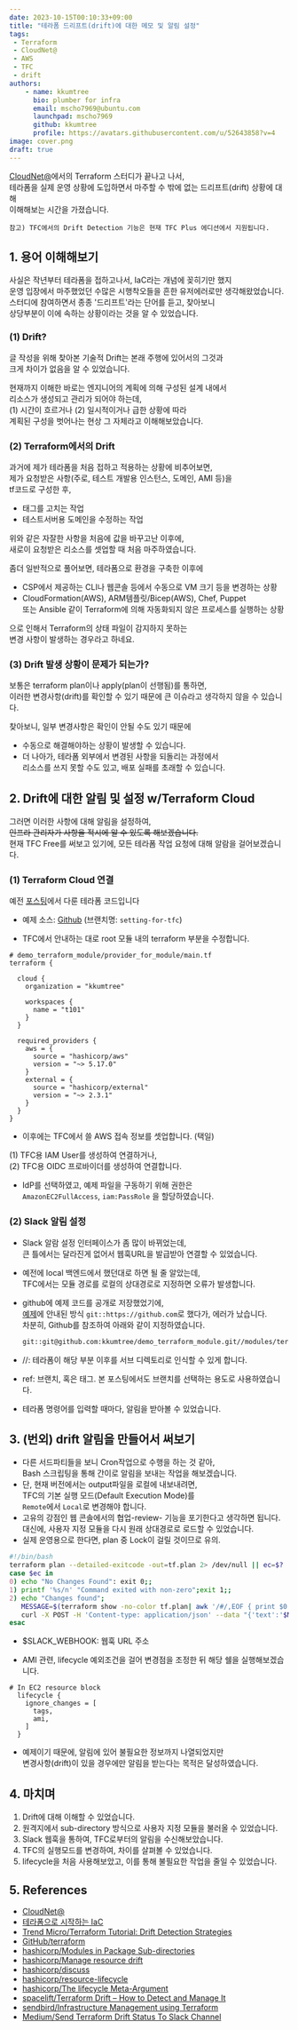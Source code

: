 ```yaml
---
date: 2023-10-15T00:10:33+09:00
title: "테라폼 드리프트(drift)에 대한 메모 및 알림 설정"
tags:
 - Terraform
 - CloudNet@
 - AWS
 - TFC
 - drift
authors:
    - name: kkumtree
      bio: plumber for infra
      email: mscho7969@ubuntu.com
      launchpad: mscho7969
      github: kkumtree
      profile: https://avatars.githubusercontent.com/u/52643858?v=4 
image: cover.png 
draft: true
---
```


[CloudNet@](https://gasidaseo.notion.site/3-8b2603d882734df0b96f8670bb4e15d4)에서의 Terraform 스터디가 끝나고 나서,  
테라폼을 실제 운영 상황에 도입하면서 마주할 수 밖에 없는 드리프트(drift) 상황에 대해  
이해해보는 시간을 가졌습니다.  

```info
참고) TFC에서의 Drift Detection 기능은 현재 TFC Plus 에디션에서 지원됩니다.  
```

## 1. 용어 이해해보기

사실은 작년부터 테라폼을 접하고나서, IaC라는 개념에 꽂히기만 했지  
운영 입장에서 마주했었던 수많은 시행착오들을 흔한 유저에러로만 생각해왔었습니다.  
스터디에 참여하면서 종종 '드리프트'라는 단어를 듣고, 찾아보니  
상당부분이 이에 속하는 상황이라는 것을 알 수 있었습니다.  

### (1) Drift?  

글 작성을 위해 찾아본 기술적 Drift는 본래 주행에 있어서의 그것과  
크게 차이가 없음을 알 수 있었습니다.  

현재까지 이해한 바로는 엔지니어의 계획에 의해 구성된 설계 내에서  
리소스가 생성되고 관리가 되어야 하는데,  
(1) 시간이 흐르거나 (2) 일시적이거나 급한 상황에 따라  
계획된 구성을 벗어나는 현상 그 자체라고 이해해보았습니다.  

### (2) Terraform에서의 Drift

과거에 제가 테라폼을 처음 접하고 적용하는 상황에 비추어보면,  
제가 요청받은 사항(주로, 테스트 개발용 인스턴스, 도메인, AMI 등)을  
tf코드로 구성한 후,  

- 태그를 고치는 작업  
- 테스트서버용 도메인을 수정하는 작업  

위와 같은 자잘한 사항을 처음에 값을 바꾸고난 이후에,  
새로이 요청받은 리소스를 셋업할 때 처음 마주하였습니다.  

좀더 일반적으로 풀어보면, 테라폼으로 환경을 구축한 이후에  

- CSP에서 제공하는 CLI나 웹콘솔 등에서 수동으로 VM 크기 등을 변경하는 상황  
- CloudFormation(AWS), ARM템플릿/Bicep(AWS), Chef, Puppet  
  또는 Ansible 같이 Terraform에 의해 자동화되지 않은 프로세스를 실행하는 상황  

으로 인해서 Terraform의 상태 파일이 감지하지 못하는  
변경 사항이 발생하는 경우라고 하네요.  

### (3) Drift 발생 상황이 문제가 되는가?  

보통은 terraform plan이나 apply(plan이 선행됨)를 통하면,  
이러한 변경사항(drift)를 확인할 수 있기 때문에 큰 이슈라고 생각하지 않을 수 있습니다.  

찾아보니, 일부 변경사항은 확인이 안될 수도 있기 때문에  

- 수동으로 해결해야하는 상황이 발생할 수 있습니다.  
- 더 나아가, 테라폼 외부에서 변경된 사항을 되돌리는 과정에서  
  리소스를 쓰지 못할 수도 있고, 배포 실패를 초래할 수 있습니다.  

## 2. Drift에 대한 알림 및 설정 w/Terraform Cloud

그러면 이러한 사항에 대해 알림을 설정하여,  
~~인프라 관리자가 사항을 적시에 알 수 있도록 해보겠습니다.~~  
현재 TFC Free를 써보고 있기에, 모든 테라폼 작업 요청에 대해 알람을 걸어보겠습니다.  

### (1) Terraform Cloud 연결

예전 [포스팅](https://blog.minseong.xyz/post/architecting-aws-with-terraform-module/)에서 다룬 테라폼 코드입니다

- 예제 소스: [Github](https://github.com/kkumtree/demo_terraform_module) (브랜치명: `setting-for-tfc`)

- TFC에서 안내하는 대로 root 모듈 내의 terraform 부분을 수정합니다.  
  
```HCL
# demo_terraform_module/provider_for_module/main.tf
terraform {

  cloud {
    organization = "kkumtree"

    workspaces {
      name = "t101"
    }
  }

  required_providers {
    aws = {
      source = "hashicorp/aws"
      version = "~> 5.17.0"
    }
    external = {
      source = "hashicorp/external"
      version = "~> 2.3.1"
    }
  }
}
```

- 이후에는 TFC에서 쓸 AWS 접속 정보를 셋업합니다. (택일)  

(1) TFC용 IAM User를 생성하여 연결하거나,  
(2) TFC용 OIDC 프로바이더를 생성하여 연결합니다.  

- IdP를 선택하였고, 예제 파일을 구동하기 위해 권한은  
  `AmazonEC2FullAccess`, `iam:PassRole` 을 할당하였습니다.  

### (2) Slack 알림 설정

- Slack 알람 설정 인터페이스가 좀 많이 바뀌었는데,  
  큰 틀에서는 달라진게 없어서 웹훅URL을 발급받아 연결할 수 있었습니다.  

- 예전에 local 백엔드에서 했던대로 하면 될 줄 알았는데,  
  TFC에서는 모듈 경로를 로컬의 상대경로로 지정하면 오류가 발생합니다.  

- github에 예제 코드를 공개로 저장했었기에,  
  [예제](https://developer.hashicorp.com/terraform/language/modules/sources#modules-in-package-sub-directories)에 안내된 방식 `git::https://github.com`로 했다가, 에러가 났습니다.  
  차분히, Github를 참조하여 아래와 같이 지정하였습니다.  

  ```bash
  git::git@github.com:kkumtree/demo_terraform_module.git//modules/terraform-aws-ec2?ref=setting-for-tfc
  ```

- //: 테라폼이 해당 부분 이후를 서브 디렉토리로 인식할 수 있게 합니다.  
- ref: 브랜치, 혹은 태그. 본 포스팅에서도 브랜치를 선택하는 용도로 사용하였습니다.  

- 테라폼 명령어를 입력할 때마다, 알림을 받아볼 수 있었습니다.  

## 3. (번외) drift 알림을 만들어서 써보기

- 다른 서드파티들을 보니 Cron작업으로 수행을 하는 것 같아,  
  Bash 스크립팅을 통해 간이로 알림을 보내는 작업을 해보겠습니다.  
- 단, 현재 버전에서는 output파일을 로컬에 내보내려면,  
  TFC의 기본 실행 모드(Default Execution Mode)를  
  `Remote`에서 `Local`로 변경해야 합니다.
- 고유의 강점인 웹 콘솔에서의 협업-review- 기능을 포기한다고 생각하면 됩니다.  
  대신에, 사용자 지정 모듈을 다시 원래 상대경로로 로드할 수 있었습니다.  
- 실제 운영용으로 한다면, plan 중 Lock이 걸릴 것이므로 유의.  

```bash
#!/bin/bash
terraform plan --detailed-exitcode -out=tf.plan 2> /dev/null || ec=$?
case $ec in
0) echo "No Changes Found": exit 0;;
1) printf '%s/n' "Command exited with non-zero";exit 1;;
2) echo "Changes found";
   MESSAGE=$(terraform show -no-color tf.plan| awk '/#/,EOF { print $0 }');
   curl -X POST -H 'Content-type: application/json' --data "{'text':'$MESSAGE'}" $SLACK_WEBHOOK
esac
```

- $SLACK_WEBHOOK: 웹훅 URL 주소

- AMI 관련, lifecycle 예외조건을 걸어 변경점을 조정한 뒤 해당 쉘을 실행해보겠습니다.  

```HCL
# In EC2 resource block
  lifecycle {
    ignore_changes = [
      tags,
      ami,
    ]
  }
```

- 예제이기 때문에, 알림에 있어 불필요한 정보까지 나열되었지만  
  변경사항(drift)이 있을 경우에만 알림을 받는다는 목적은 달성하였습니다.  

## 4. 마치며

1. Drift에 대해 이해할 수 있었습니다.  
2. 원격지에서 sub-directory 방식으로 사용자 지정 모듈을 불러올 수 있었습니다.  
3. Slack 웹훅을 통하여, TFC로부터의 알림을 수신해보았습니다.  
4. TFC의 실행모드를 변경하여, 차이를 살펴볼 수 있었습니다.  
5. lifecycle을 처음 사용해보았고, 이를 통해 불필요한 작업을 줄일 수 있었습니다.  

## 5. References  

- [CloudNet@](https://gasidaseo.notion.site/3-8b2603d882734df0b96f8670bb4e15d4)
- [테라폼으로 시작하는 IaC](https://link.coupang.com/a/8mN0N)
- [Trend Micro/Terraform Tutorial: Drift Detection Strategies](https://www.trendmicro.com/en_us/devops/22/c/terraform-tutorial-drift-detection-strategies.html)
- [GitHub/terraform](https://github.com/hashicorp/terraform/issues/30678)
- [hashicorp/Modules in Package Sub-directories](https://developer.hashicorp.com/terraform/language/modules/sources#modules-in-package-sub-directories)
- [hashicorp/Manage resource drift](https://developer.hashicorp.com/terraform/tutorials/state/resource-drift#resource-drift)  
- [hashicorp/discuss](https://discuss.hashicorp.com/t/saving-a-generated-plan-is-currently-not-supported/2116)
- [hashicorp/resource-lifecycle](https://developer.hashicorp.com/terraform/tutorials/state/resource-lifecycle)
- [hashicorp/The lifecycle Meta-Argument](https://developer.hashicorp.com/terraform/language/meta-arguments/lifecycle)
- [spacelift/Terraform Drift – How to Detect and Manage It](https://spacelift.io/blog/terraform-drift-detection)
- [sendbird/Infrastructure Management using Terraform](https://sendbird.com/ko/blog/infrastructure-management-using-terraform)
- [Medium/Send Terraform Drift Status To Slack Channel](https://medium.com/avmconsulting-blog/send-terraform-drift-status-to-slack-channel-f08eb5a99873)

